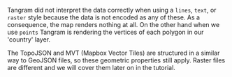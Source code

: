 Tangram did not interpret the data correctly when using a `lines`, `text`, or `raster` style because the data is not encoded as any of these. As a consequence, the map renders nothing at all. On the other hand when we use `points` Tangram is rendering the vertices of each polygon in our 'country' layer.

<div class='alert-message'>
The TopoJSON and MVT (Mapbox Vector Tiles) are structured in a similar way to GeoJSON files, so these geometric properties still apply. Raster files are different and we will cover them later on in the tutorial. 
</div>
